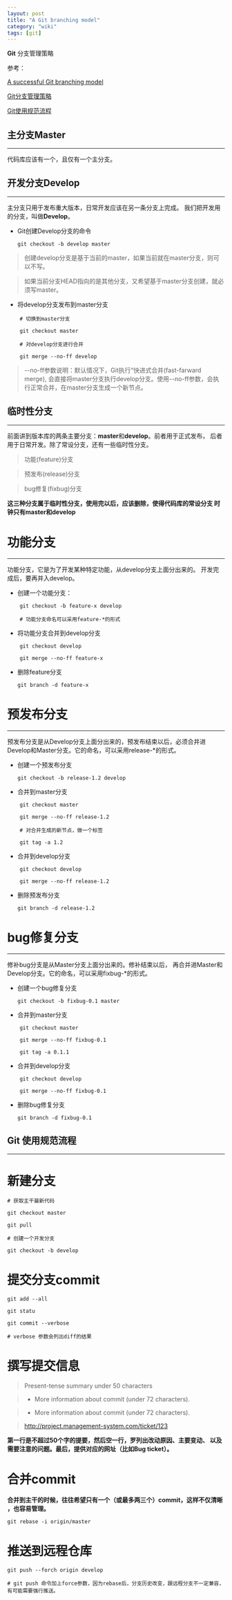```yaml
---
layout: post
title: "A Git branching model"
category: "wiki" 
tags: [git]
---
```


**Git** 分支管理策略

参考：

[A successful Git branching model][1]

[Git分支管理策略][2]

[Git使用规范流程][3]

[1]: http://nvie.com/posts/a-successful-git-branching-model/
[2]: http://www.ruanyifeng.com/blog/2012/07/git.html
[3]: http://www.ruanyifeng.com/blog/2015/08/git-use-process.html

<!-- more -->

主分支Master
---

---

代码库应该有一个，且仅有一个主分支。

开发分支Develop
---

---

主分支只用于发布重大版本，日常开发应该在另一条分支上完成。
我们把开发用的分支，叫做**Develop**。

- Git创建Develop分支的命令
	
	`git checkout -b develop master`

> 创建develop分支是基于当前的master，如果当前就在master分支，则可以不写。

> 如果当前分支HEAD指向的是其他分支，又希望基于master分支创建，就必须写master。

- 将develop分支发布到master分支

```
	# 切换到master分支

	git checkout master

	# 对develop分支进行合并

	git merge --no-ff develop
```

> --no-ff参数说明：默认情况下，Git执行“快进式合并(fast-farward merge),
会直接将master分支执行develop分支。使用--no-ff参数，会执行正常合并，在master分支生成一个新节点。

临时性分支
---

---

前面讲到版本库的两条主要分支：**master**和**develop**。前者用于正式发布，
后者用于日常开发。除了常设分支，还有一些临时性分支。

> 功能(feature)分支 

> 预发布(release)分支

> bug修复(fixbug)分支 

**这三种分支属于临时性分支，使用完以后，应该删除，使得代码库的常设分支
时钟只有master和develop**

功能分支
===

---

功能分支，它是为了开发某种特定功能，从develop分支上面分出来的。
开发完成后，要再并入develop。

- 创建一个功能分支：

```
	git checkout -b feature-x develop

	# 功能分支命名可以采用feature-*的形式
```

- 将功能分支合并到develop分支

```
	git checkout develop

	git merge --no-ff feature-x
```

- 删除feature分支

	`git branch -d feature-x`

预发布分支
===

---

预发布分支是从Develop分支上面分出来的，预发布结束以后，必须合并进
Develop和Master分支。它的命名，可以采用release-\*的形式。

- 创建一个预发布分支
	
	`git checkout -b release-1.2 develop`

- 合并到master分支

```
	git checkout master

	git merge --no-ff release-1.2

	# 对合并生成的新节点，做一个标签

	git tag -a 1.2
```

- 合并到develop分支

```
	git checkout develop

	git merge --no-ff release-1.2
```

- 删除预发布分支

	`git branch -d release-1.2`

bug修复分支
===

---

修补bug分支是从Master分支上面分出来的。修补结束以后，
再合并进Master和Develop分支。它的命名，可以采用fixbug-\*的形式。

- 创建一个bug修复分支
	
	`git checkout -b fixbug-0.1 master`

- 合并到master分支

```
	git checkout master

	git merge --no-ff fixbug-0.1

	git tag -a 0.1.1
```

- 合并到develop分支

```
	git checkout develop

	git merge --no-ff fixbug-0.1
```

- 删除bug修复分支

	`git branch -d fixbug-0.1`


Git 使用规范流程
---

---

新建分支
===

	# 获取主干最新代码

	git checkout master

	git pull

	# 创建一个开发分支

	git checkout -b develop

提交分支commit
===

	git add --all

	git statu

	git commit --verbose

	# verbose 参数会列出diff的结果

撰写提交信息
===

> Present-tense summary under 50 characters

>

> * More information about commit (under 72 characters).

> * More information about commit (under 72 characters).

> http://project.management-system.com/ticket/123

**第一行是不超过50个字的提要，然后空一行，罗列出改动原因、主要变动、
以及需要注意的问题。最后，提供对应的网址（比如Bug ticket）。**

合并commit
===

**合并到主干的时候，往往希望只有一个（或最多两三个）commit，这样不仅清晰
，也容易管理。**

	git rebase -i origin/master

推送到远程仓库
===

	git push --forch origin develop

	# git push 命令加上force参数，因为rebase后，分支历史改变，跟远程分支不一定兼容，有可能需要强行推送。


